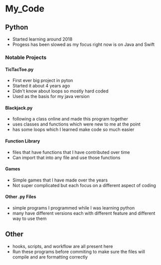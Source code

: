 # My_Code

## Python
- Started learning around 2018
- Progess has been slowed as my focus right now is on Java and Swift

### Notable Projects

#### TicTacToe.py
- First ever big project in pyton
- Started it about 4 years ago
- Didn't know about loops so mostly hard coded
- Used as the basis for my java version

#### Blackjack.py
- following a class online and made this program together
- uses classes and functions which were new to me at the point
- has some loops which I learned make code so much easier

#### Function Library
- files that have functions that I have contributed over time
- Can import that into any file and use those functions

#### Games
- Simple games that I have made over the years
- Not super complicated but each focus on a different aspect of coding

#### Other .py Files
- simple programs I programmed while I was learning python
- many have different versions each with different feature and different way to use them

## Other

- hooks, scripts, and workflow are all present here
- Run these programs before commiting to make sure the files will compile and are formatting correctly
